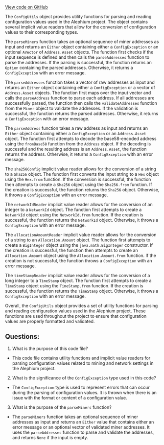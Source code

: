 [View code on GitHub](https://github.com/alephium/alephium/flow/src/main/scala/org/alephium/flow/setting/ConfigUtils.scala)

The `ConfigUtils` object provides utility functions for parsing and reading configuration values used in the Alephium project. The object contains several implicit value readers that allow for the conversion of configuration values to their corresponding types. 

The `parseMiners` function takes an optional sequence of miner addresses as input and returns an `Either` object containing either a `ConfigException` or an optional `AVector` of `Address.Asset` objects. The function first checks if the input sequence is defined and then calls the `parseAddresses` function to parse the addresses. If the parsing is successful, the function returns an `Option` containing the parsed addresses. Otherwise, it returns a `ConfigException` with an error message.

The `parseAddresses` function takes a vector of raw addresses as input and returns an `Either` object containing either a `ConfigException` or a vector of `Address.Asset` objects. The function first maps over the input vector and calls the `parseAddress` function to parse each address. If all addresses are successfully parsed, the function then calls the `validateAddresses` function from the `Miner` object to validate the addresses. If the validation is successful, the function returns the parsed addresses. Otherwise, it returns a `ConfigException` with an error message.

The `parseAddress` function takes a raw address as input and returns an `Either` object containing either a `ConfigException` or an `Address.Asset` object. The function first attempts to decode the base58-encoded address using the `fromBase58` function from the `Address` object. If the decoding is successful and the resulting address is an `Address.Asset`, the function returns the address. Otherwise, it returns a `ConfigException` with an error message.

The `sha256Config` implicit value reader allows for the conversion of a string to a `Sha256` object. The function first converts the input string to a `Hex` object using the `Hex.from` function. If the conversion is successful, the function then attempts to create a `Sha256` object using the `Sha256.from` function. If the creation is successful, the function returns the `Sha256` object. Otherwise, it throws a `ConfigException` with an error message.

The `networkIdReader` implicit value reader allows for the conversion of an integer to a `NetworkId` object. The function first attempts to create a `NetworkId` object using the `NetworkId.from` function. If the creation is successful, the function returns the `NetworkId` object. Otherwise, it throws a `ConfigException` with an error message.

The `allocationAmountReader` implicit value reader allows for the conversion of a string to an `Allocation.Amount` object. The function first attempts to create a `BigInteger` object using the `java.math.BigInteger` constructor. If the creation is successful, the function then attempts to create an `Allocation.Amount` object using the `Allocation.Amount.from` function. If the creation is not successful, the function throws a `ConfigException` with an error message.

The `timeStampReader` implicit value reader allows for the conversion of a long integer to a `TimeStamp` object. The function first attempts to create a `TimeStamp` object using the `TimeStamp.from` function. If the creation is successful, the function returns the `TimeStamp` object. Otherwise, it throws a `ConfigException` with an error message. 

Overall, the `ConfigUtils` object provides a set of utility functions for parsing and reading configuration values used in the Alephium project. These functions are used throughout the project to ensure that configuration values are properly formatted and validated.
## Questions: 
 1. What is the purpose of this code file?
- This code file contains utility functions and implicit value readers for parsing configuration values related to mining and network settings in the Alephium project.

2. What is the significance of the `ConfigException` type used in this code?
- The `ConfigException` type is used to represent errors that can occur during the parsing of configuration values. It is thrown when there is an issue with the format or content of a configuration value.

3. What is the purpose of the `parseMiners` function?
- The `parseMiners` function takes an optional sequence of miner addresses as input and returns an `Either` value that contains either an error message or an optional vector of validated miner addresses. It uses the `parseAddresses` function to parse and validate the addresses, and returns `None` if the input is empty.